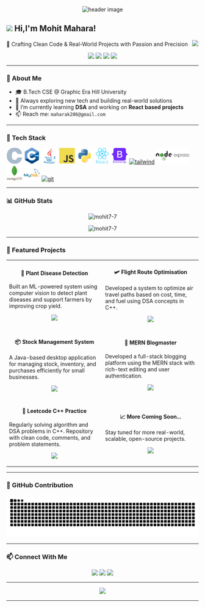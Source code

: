 <p align="center">
  <img src="https://user-images.githubusercontent.com/74038190/225813708-98b745f2-7d22-48cf-9150-083f1b00d6c9.gif" alt="header image" width="800" height="300" />
</p>

<h2><img src="https://emojis.slackmojis.com/emojis/images/1531849430/4246/blob-sunglasses.gif?1531849430" width="30"/> Hi,I'm Mohit Mahara!</h2>

<p>🚀 Crafting Clean Code & Real-World Projects with Passion and Precision &nbsp </a><img src="https://user-images.githubusercontent.com/74038190/219923809-b86dc415-a0c2-4a38-bc88-ad6cf06395a8.gif" width="30"></p>

<p align="center">
  <img src="https://readme-typing-svg.demolab.com?font=Fira+Code&weight=500&duration=3000&pause=1000&color=38BDF8&center=true&vCenter=true&width=400&lines=Full-Stack+Developer" />
  <img src="https://readme-typing-svg.demolab.com?font=Fira+Code&weight=500&duration=3000&pause=1000&color=38BDF8&center=true&vCenter=true&width=400&lines=Tech+Explorer" />
  <img src="https://readme-typing-svg.demolab.com?font=Fira+Code&weight=500&duration=3000&pause=1000&color=38BDF8&center=true&vCenter=true&width=400&lines=Problem+Solver" />
  <img src="https://readme-typing-svg.demolab.com?font=Fira+Code&weight=500&duration=3000&pause=1000&color=38BDF8&center=true&vCenter=true&width=400&lines=Lifelong+Learner" />
</p>


---

### 🧠 About Me

- 🎓 B.Tech CSE @ Graphic Era Hill University  
- 🚀 Always exploring new tech and building real-world solutions
- 🔭 I’m currently learning **DSA** and working on **React based projects** 
- 📫 Reach me: `maharak206@gmail.com`  

---

### 🧰 Tech Stack

<p><a target="_blank" href="https://raw.githubusercontent.com/devicons/devicon/master/icons/c/c-original.svg" style="display: inline-block;"><img src="https://raw.githubusercontent.com/devicons/devicon/master/icons/c/c-original.svg" alt="c" width="42" height="42" /></a>
<a target="_blank" href="https://raw.githubusercontent.com/devicons/devicon/master/icons/cplusplus/cplusplus-original.svg" style="display: inline-block;"><img src="https://raw.githubusercontent.com/devicons/devicon/master/icons/cplusplus/cplusplus-original.svg" alt="cplusplus" width="42" height="42" /></a>
<a target="_blank" href="https://raw.githubusercontent.com/devicons/devicon/master/icons/java/java-original.svg" style="display: inline-block;"><img src="https://raw.githubusercontent.com/devicons/devicon/master/icons/java/java-original.svg" alt="java" width="42" height="42" /></a>
<a target="_blank" href="https://raw.githubusercontent.com/devicons/devicon/master/icons/javascript/javascript-original.svg" style="display: inline-block;"><img src="https://raw.githubusercontent.com/devicons/devicon/master/icons/javascript/javascript-original.svg" alt="javascript" width="42" height="42" /></a>
<a target="_blank" href="https://raw.githubusercontent.com/devicons/devicon/master/icons/python/python-original.svg" style="display: inline-block;"><img src="https://raw.githubusercontent.com/devicons/devicon/master/icons/python/python-original.svg" alt="python" width="42" height="42" /></a>
<a target="_blank" href="https://raw.githubusercontent.com/devicons/devicon/master/icons/react/react-original-wordmark.svg" style="display: inline-block;"><img src="https://raw.githubusercontent.com/devicons/devicon/master/icons/react/react-original-wordmark.svg" alt="react" width="42" height="42" /></a>
<a target="_blank" href="https://raw.githubusercontent.com/devicons/devicon/master/icons/bootstrap/bootstrap-plain-wordmark.svg" style="display: inline-block;"><img src="https://raw.githubusercontent.com/devicons/devicon/master/icons/bootstrap/bootstrap-plain-wordmark.svg" alt="bootstrap" width="42" height="42" /></a>
<a target="_blank" href="https://www.vectorlogo.zone/logos/tailwindcss/tailwindcss-icon.svg" style="display: inline-block;"><img src="https://www.vectorlogo.zone/logos/tailwindcss/tailwindcss-icon.svg" alt="tailwind" width="42" height="42" /></a>
<a target="_blank" href="https://raw.githubusercontent.com/devicons/devicon/master/icons/nodejs/nodejs-original-wordmark.svg" style="display: inline-block;"><img src="https://raw.githubusercontent.com/devicons/devicon/master/icons/nodejs/nodejs-original-wordmark.svg" alt="nodejs" width="42" height="42" /></a>
<a target="_blank" href="https://raw.githubusercontent.com/devicons/devicon/master/icons/express/express-original-wordmark.svg" style="display: inline-block;"><img src="https://raw.githubusercontent.com/devicons/devicon/master/icons/express/express-original-wordmark.svg" alt="express" width="42" height="42" /></a>
<a target="_blank" href="https://raw.githubusercontent.com/devicons/devicon/master/icons/mongodb/mongodb-original-wordmark.svg" style="display: inline-block;"><img src="https://raw.githubusercontent.com/devicons/devicon/master/icons/mongodb/mongodb-original-wordmark.svg" alt="mongodb" width="42" height="42" /></a>
<a target="_blank" href="https://raw.githubusercontent.com/devicons/devicon/master/icons/mysql/mysql-original-wordmark.svg" style="display: inline-block;"><img src="https://raw.githubusercontent.com/devicons/devicon/master/icons/mysql/mysql-original-wordmark.svg" alt="mysql" width="42" height="42" /></a>
<a target="_blank" href="https://www.vectorlogo.zone/logos/git-scm/git-scm-icon.svg" style="display: inline-block;"><img src="https://www.vectorlogo.zone/logos/git-scm/git-scm-icon.svg" alt="git" width="42" height="42" /></a></p>

---

### 📊 GitHub Stats

<!-- <p align="center"> <img width="40%" src="https://github-readme-stats.vercel.app/api?username=MOHITMAHARA&show_icons=true&theme=tokyonight&hide_border=true" alt="mohit7-7" /> </p> -->
<p align="center"> <img width="40%" src="https://github-readme-streak-stats.herokuapp.com/?user=mohit7-7&theme=tokyonight&hide_border=true" alt="mohit7-7" /> </p>
<p align="center"><img width="40%" src="https://github-readme-stats.vercel.app/api/top-langs?username=mohit7-7&show_icons=true&theme=tokyonight&hide_border=true&locale=en&layout=compact" alt="mohit7-7" /></p>

---

### 🌟 Featured Projects

<table>
  <tr>
    <td width="50%">
      <h4 align="center">🌾 Plant Disease Detection</h4>
      <p>Built an ML-powered system using computer vision to detect plant diseases and support farmers by improving crop yield.</p>
      <p align="center">
        <a href="https://github.com/mohit7-7/Plant-Disease-Detection">
          <img src="https://github-readme-stats.vercel.app/api/pin/?username=mohit7-7&repo=Plant-Disease-Detection&theme=tokyonight&hide_border=true" />
        </a>
      </p>
    </td>
    <td width="50%">
      <h4 align="center">🛩️ Flight Route Optimisation</h4>
      <p>Developed a system to optimize air travel paths based on cost, time, and fuel using DSA concepts in C++.</p>
      <p align="center">
        <a href="https://github.com/mohit7-7/Flight-Route-Optimisation-System">
          <img src="https://github-readme-stats.vercel.app/api/pin/?username=mohit7-7&repo=Flight-Route-Optimisation-System&theme=tokyonight&hide_border=true" />
        </a>
      </p>
    </td>
  </tr>

  <tr>
    <td width="50%">
      <h4 align="center">📦 Stock Management System</h4>
      <p>A Java-based desktop application for managing stock, inventory, and purchases efficiently for small businesses.</p>
      <p align="center">
        <a href="https://github.com/mohit7-7/Stock-Management-System">
          <img src="https://github-readme-stats.vercel.app/api/pin/?username=mohit7-7&repo=Stock-Management-System&theme=tokyonight&hide_border=true" />
        </a>
      </p>
    </td>
    <td width="50%">
      <h4 align="center">📝 MERN Blogmaster</h4>
      <p>Developed a full-stack blogging platform using the MERN stack with rich-text editing and user authentication.</p>
      <p align="center">
        <a href="https://github.com/mohit7-7/mern_blogmaster">
          <img src="https://github-readme-stats.vercel.app/api/pin/?username=mohit7-7&repo=mern_blogmaster&theme=tokyonight&hide_border=true" />
        </a>
      </p>
    </td>
  </tr>

  <tr>
    <td width="50%">
      <h4 align="center">📘 Leetcode C++ Practice</h4>
      <p>Regularly solving algorithm and DSA problems in C++. Repository with clean code, comments, and problem statements.</p>
      <p align="center">
        <a href="https://github.com/mohit7-7/Leetcode">
          <img src="https://github-readme-stats.vercel.app/api/pin/?username=mohit7-7&repo=Leetcode&theme=tokyonight&hide_border=true" />
        </a>
      </p>
    </td>
    <td width="50%">
      <h4 align="center">📈 More Coming Soon...</h4>
      <p>Stay tuned for more real-world, scalable, open-source projects.</p>
      <p align="center">
        <img src="https://media.giphy.com/media/v1.Y2lkPTc5MGI3NjExOWFhOTgyOWY2NDFmMjQ5ZDYwNjExNWE2YTZjYmFkYjdlYjc1MTA0MyZjdD1n/qgQUggAC3Pfv687qPC/giphy.gif" width="80" />
      </p>
    </td>
  </tr>
</table>

---



### 🐍 GitHub Contribution

<p align="center">
  <img src="https://raw.githubusercontent.com/mohit7-7/mohit7-7/output/github-snake-dark.svg?palette=github-dark" />
</p>


---

### 📫 Connect With Me

<p align="center">
  <a href="https://www.linkedin.com/in/mohit-mahara-01b9b325a/" target="_blank"><img src="https://img.shields.io/badge/LinkedIn-blue?style=for-the-badge&logo=linkedin" /></a>
  <a href="mailto:maharak206@gmail.com" target="_blank"><img src="https://img.shields.io/badge/Gmail-red?style=for-the-badge&logo=gmail&logoColor=white" /></a>
  <a href="https://github.com/mohit7-7" target="_blank"><img src="https://img.shields.io/badge/GitHub-181717?style=for-the-badge&logo=github" /></a>
</p>

---

<p align="center">
  <img src="https://quotes-github-readme.vercel.app/api?type=horizontal&theme=dark" />
</p>


---



